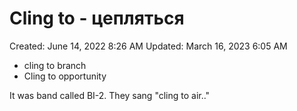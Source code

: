 # Cling to - цепляться

Created: June 14, 2022 8:26 AM
Updated: March 16, 2023 6:05 AM

- cling to branch
- Cling to opportunity

It was band called BI-2. They sang "cling to air.."
